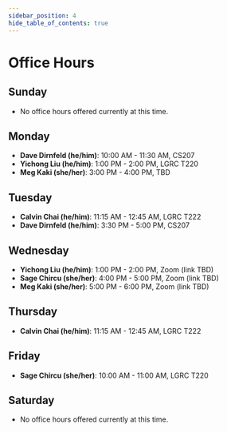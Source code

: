 ```yaml
---
sidebar_position: 4
hide_table_of_contents: true
---
```


# Office Hours

## Sunday

- No office hours offered currently at this time.

## Monday

- **Dave Dirnfeld (he/him)**: 10:00 AM - 11:30 AM, CS207
- **Yichong Liu (he/him)**:    1:00 PM -  2:00 PM, LGRC T220
- **Meg Kaki (she/her)**:      3:00 PM -  4:00 PM, TBD

## Tuesday

- **Calvin Chai (he/him)**:   11:15 AM - 12:45 AM, LGRC T222
- **Dave Dirnfeld (he/him)**:  3:30 PM -  5:00 PM, CS207

## Wednesday
- **Yichong Liu (he/him)**:   1:00 PM -  2:00 PM, Zoom (link TBD)
- **Sage Chircu (she/her)**:  4:00 PM -  5:00 PM, Zoom (link TBD)
- **Meg Kaki (she/her)**:      5:00 PM -  6:00 PM, Zoom (link TBD)

## Thursday
- **Calvin Chai (he/him)**:   11:15 AM - 12:45 AM, LGRC T222

## Friday

- **Sage Chircu (she/her)**: 10:00 AM - 11:00 AM, LGRC T220

## Saturday
- No office hours offered currently at this time.
